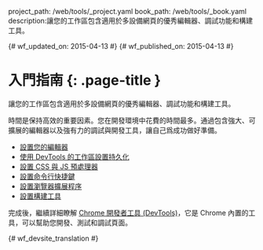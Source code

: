 project_path: /web/tools/_project.yaml
book_path: /web/tools/_book.yaml
description:讓您的工作區包含適用於多設備網頁的優秀編輯器、調試功能和構建工具。

{# wf_updated_on: 2015-04-13 #}
{# wf_published_on: 2015-04-13 #}

# 入門指南 {: .page-title }

讓您的工作區包含適用於多設備網頁的優秀編輯器、調試功能和構建工具。

時間是保持高效的重要因素。您在開發環境中花費的時間最多。通過包含強大、可擴展的編輯器以及強有力的調試與開發工具，讓自己爲成功做好準備。

* [設置您的編輯器](setup-editor)
* [使用 DevTools 的工作區設置持久化](setup-workflow)
* [設置 CSS 與 JS 預處理器](setup-preprocessors)
* [設置命令行快捷鍵](setup-shortcuts)
* [設置瀏覽器擴展程序](setup-extensions)
* [設置構建工具](setup-buildtools)

完成後，繼續詳細瞭解 [Chrome 開發者工具 (DevTools)](/web/tools/chrome-devtools)，它是 Chrome 內置的工具，可以幫助您開發、測試和調試頁面。


{# wf_devsite_translation #}
